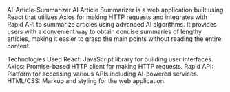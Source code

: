 AI-Article-Summarizer
AI Article Summarizer is a web application built using React that utilizes Axios for making HTTP requests and integrates with Rapid API to summarize articles using advanced AI algorithms. It provides users with a convenient way to obtain concise summaries of lengthy articles, making it easier to grasp the main points without reading the entire content.

Technologies Used
React: JavaScript library for building user interfaces.
Axios: Promise-based HTTP client for making HTTP requests.
Rapid API: Platform for accessing various APIs including AI-powered services.
HTML/CSS: Markup and styling for the web application.
